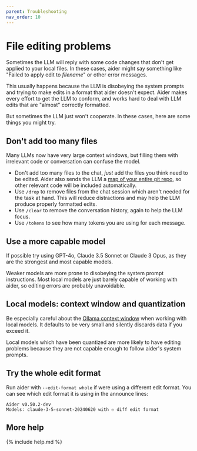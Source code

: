 ```yaml
---
parent: Troubleshooting
nav_order: 10
---
```


# File editing problems

Sometimes the LLM will reply with some code changes
that don't get applied to your local files.
In these cases, aider might say something like "Failed to apply edit to *filename*"
or other error messages.

This usually happens because the LLM is disobeying the system prompts
and trying to make edits in a format that aider doesn't expect.
Aider makes every effort to get the LLM
to conform, and works hard to deal with
LLM edits that are "almost" correctly formatted.

But sometimes the LLM just won't cooperate.
In these cases, here are some things you might try.

## Don't add too many files

Many LLMs now have very large context windows,
but filling them with irrelevant code or conversation 
can confuse the model.

- Don't add too many files to the chat, *just* add the files you think need to be edited.
Aider also sends the LLM a [map of your entire git repo](https://aider.chat/docs/repomap.html), so other relevant code will be included automatically.
- Use `/drop` to remove files from the chat session which aren't needed for the task at hand. This will reduce distractions and may help the LLM produce properly formatted edits.
- Use `/clear` to remove the conversation history, again to help the LLM focus.
- Use `/tokens` to see how many tokens you are using for each message.

## Use a more capable model

If possible try using GPT-4o, Claude 3.5 Sonnet or Claude 3 Opus, 
as they are the strongest and most capable models.

Weaker models
are more prone to
disobeying the system prompt instructions.
Most local models are just barely capable of working with aider,
so editing errors are probably unavoidable.

## Local models: context window and quantization

Be especially careful about the
[Ollama context window](https://aider.chat/docs/llms/ollama.html#setting-the-context-window-size)
when working with local models.
It defaults to be very small and silently discards data if you exceed it.

Local models which have been quantized are more likely to have editing problems
because they are not capable enough to follow aider's system prompts.

## Try the whole edit format

Run aider with `--edit-format whole` if were using a different edit format.
You can see which edit format it is using in the announce lines:

```
Aider v0.50.2-dev
Models: claude-3-5-sonnet-20240620 with ♾️ diff edit format
```


## More help

{% include help.md %}
